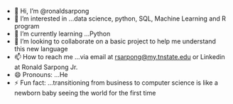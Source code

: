- 👋 Hi, I’m @ronaldsarpong
- 👀 I’m interested in ...data science, python, SQL, Machine Learning and R program
- 🌱 I’m currently learning ...Python
- 💞️ I’m looking to collaborate on a basic project to help me understand this new language
- 📫 How to reach me ...via email at rsarpong@my.tnstate.edu or Linkedin at Ronald Sarpong Jr.
- 😄 Pronouns: ...He
- ⚡ Fun fact: ...transitioning from business to computer science is like a newborn baby seeing the world for the first time

<!---
ronaldsarpong/ronaldsarpong is a ✨ special ✨ repository because its `README.md` (this file) appears on your GitHub profile.
You can click the Preview link to take a look at your changes.
--->
